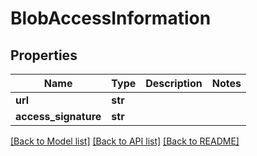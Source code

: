 # BlobAccessInformation


## Properties
Name | Type | Description | Notes
------------ | ------------- | ------------- | -------------
**url** | **str** |  | 
**access_signature** | **str** |  | 

[[Back to Model list]](../README.md#documentation-for-models) [[Back to API list]](../README.md#documentation-for-api-endpoints) [[Back to README]](../README.md)



